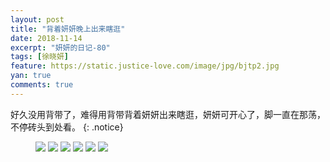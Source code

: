 ```yaml
---
layout: post
title: "背着妍妍晚上出来瞎逛"
date: 2018-11-14
excerpt: "妍妍的日记-80"
tags: [徐晓妍]
feature: https://static.justice-love.com/image/jpg/bjtp2.jpg
yan: true
comments: true
---
```

好久没用背带了，难得用背带背着妍妍出来瞎逛，妍妍可开心了，脚一直在那荡，不停砖头到处看。
{: .notice}
<figure>
    <img src="{{ site.staticUrl }}/yanyan/image/bababeidai1.jpg?imageMogr2/auto-orient" />
    <img src="{{ site.staticUrl }}/yanyan/image/bababeidai2.jpg?imageMogr2/auto-orient" />
    <img src="{{ site.staticUrl }}/yanyan/image/bababeidai3.jpg?imageMogr2/auto-orient" />
    <img src="{{ site.staticUrl }}/yanyan/image/bababeidai4.jpg?imageMogr2/auto-orient" />
    <img src="{{ site.staticUrl }}/yanyan/image/bababeidai5.jpg?imageMogr2/auto-orient" />
    <img src="{{ site.staticUrl }}/yanyan/image/bababeidai6.jpg?imageMogr2/auto-orient" />
</figure>
